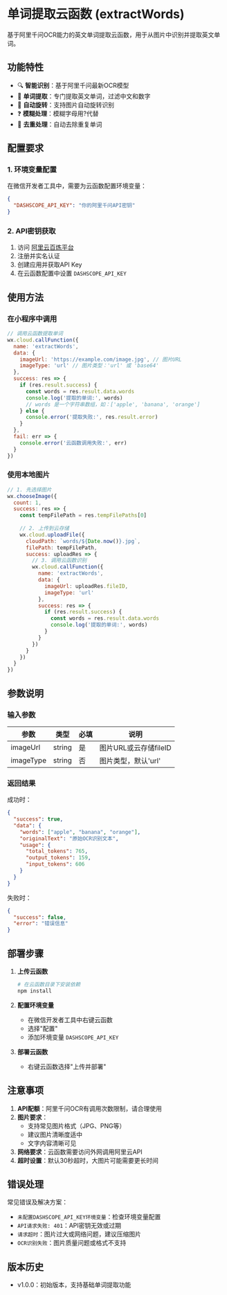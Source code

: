 # 单词提取云函数 (extractWords)

基于阿里千问OCR能力的英文单词提取云函数，用于从图片中识别并提取英文单词。

## 功能特性

- 🔍 **智能识别**：基于阿里千问最新OCR模型
- 📝 **单词提取**：专门提取英文单词，过滤中文和数字
- 🔄 **自动旋转**：支持图片自动旋转识别
- ❓ **模糊处理**：模糊字母用?代替
- 🚫 **去重处理**：自动去除重复单词

## 配置要求

### 1. 环境变量配置

在微信开发者工具中，需要为云函数配置环境变量：

```json
{
  "DASHSCOPE_API_KEY": "你的阿里千问API密钥"
}
```

### 2. API密钥获取

1. 访问 [阿里云百炼平台](https://bailian.console.aliyun.com/)
2. 注册并实名认证
3. 创建应用并获取API Key
4. 在云函数配置中设置 `DASHSCOPE_API_KEY`

## 使用方法

### 在小程序中调用

```javascript
// 调用云函数提取单词
wx.cloud.callFunction({
  name: 'extractWords',
  data: {
    imageUrl: 'https://example.com/image.jpg', // 图片URL
    imageType: 'url' // 图片类型：'url' 或 'base64'
  },
  success: res => {
    if (res.result.success) {
      const words = res.result.data.words
      console.log('提取的单词:', words)
      // words 是一个字符串数组，如：['apple', 'banana', 'orange']
    } else {
      console.error('提取失败:', res.result.error)
    }
  },
  fail: err => {
    console.error('云函数调用失败:', err)
  }
})
```

### 使用本地图片

```javascript
// 1. 先选择图片
wx.chooseImage({
  count: 1,
  success: res => {
    const tempFilePath = res.tempFilePaths[0]
    
    // 2. 上传到云存储
    wx.cloud.uploadFile({
      cloudPath: `words/${Date.now()}.jpg`,
      filePath: tempFilePath,
      success: uploadRes => {
        // 3. 调用云函数识别
        wx.cloud.callFunction({
          name: 'extractWords',
          data: {
            imageUrl: uploadRes.fileID,
            imageType: 'url'
          },
          success: res => {
            if (res.result.success) {
              const words = res.result.data.words
              console.log('提取的单词:', words)
            }
          }
        })
      }
    })
  }
})
```

## 参数说明

### 输入参数

| 参数 | 类型 | 必填 | 说明 |
|------|------|------|------|
| imageUrl | string | 是 | 图片URL或云存储fileID |
| imageType | string | 否 | 图片类型，默认'url' |

### 返回结果

成功时：
```json
{
  "success": true,
  "data": {
    "words": ["apple", "banana", "orange"],
    "originalText": "原始OCR识别文本",
    "usage": {
      "total_tokens": 765,
      "output_tokens": 159,
      "input_tokens": 606
    }
  }
}
```

失败时：
```json
{
  "success": false,
  "error": "错误信息"
}
```

## 部署步骤

1. **上传云函数**
   ```bash
   # 在云函数目录下安装依赖
   npm install
   ```

2. **配置环境变量**
   - 在微信开发者工具中右键云函数
   - 选择"配置"
   - 添加环境变量 `DASHSCOPE_API_KEY`

3. **部署云函数**
   - 右键云函数选择"上传并部署"

## 注意事项

1. **API配额**：阿里千问OCR有调用次数限制，请合理使用
2. **图片要求**：
   - 支持常见图片格式（JPG、PNG等）
   - 建议图片清晰度适中
   - 文字内容清晰可见
3. **网络要求**：云函数需要访问外网调用阿里云API
4. **超时设置**：默认30秒超时，大图片可能需要更长时间

## 错误处理

常见错误及解决方案：

- `未配置DASHSCOPE_API_KEY环境变量`：检查环境变量配置
- `API请求失败: 401`：API密钥无效或过期
- `请求超时`：图片过大或网络问题，建议压缩图片
- `OCR识别失败`：图片质量问题或格式不支持

## 版本历史

- v1.0.0：初始版本，支持基础单词提取功能 
